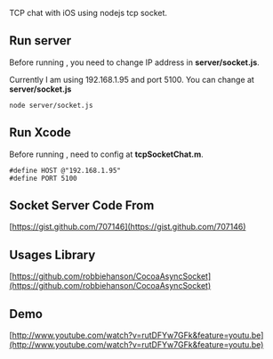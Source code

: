 TCP chat with iOS using nodejs tcp socket.

## Run server

Before running , you need to change IP address in **server/socket.js**.

Currently I am using 192.168.1.95 and port 5100. You can change at **server/socket.js**

	node server/socket.js
	

## Run Xcode

Before running , need to config at **tcpSocketChat.m**.

	#define HOST @"192.168.1.95"
	#define PORT 5100

## Socket Server Code From

[https://gist.github.com/707146](https://gist.github.com/707146)

## Usages Library


[https://github.com/robbiehanson/CocoaAsyncSocket](https://github.com/robbiehanson/CocoaAsyncSocket)

## Demo


[http://www.youtube.com/watch?v=rutDFYw7GFk&feature=youtu.be](http://www.youtube.com/watch?v=rutDFYw7GFk&feature=youtu.be)
